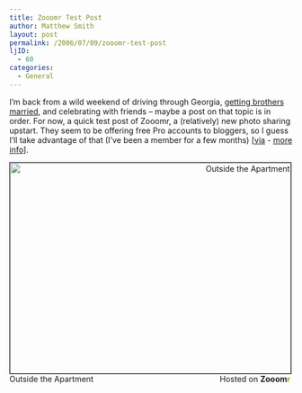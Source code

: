 ```yaml
---
title: Zooomr Test Post
author: Matthew Smith
layout: post
permalink: /2006/07/09/zooomr-test-post
ljID:
  - 60
categories:
  - General
---
```

I&#8217;m back from a wild weekend of driving through Georgia, [getting brothers married][1], and celebrating with friends &#8211; maybe a post on that topic is in order. For now, a quick test post of Zooomr, a (relatively) new photo sharing upstart. They seem to be offering free Pro accounts to bloggers, so I guess I&#8217;ll take advantage of that (I&#8217;ve been a member for a few months) [[via][2] - [more info][3]].

<p style="width: 500px; text-align: right">
  <a href="http://beta.zooomr.com/photos/matthewsmith/41486/" title="Zooomr :: Photo Sharing"><img src="http://static.zooomr.com/images/92eac745b3975e2fb7929ba8b149794f4299252b.jpg" alt="Outside the Apartment" style="border: 1px solid #000000" border="0" height="375" width="500" /></a><span style="float: left">Outside the Apartment</span>Hosted on <strong>Zooom<span style="color: #9eae15">r</span></strong>
</p>

 [1]: http://www.amberanddarren.com
 [2]: http://thomashawk.com/
 [3]: http://blog.zooomr.com/2006/07/07/do-we-love-bloggers-yes-we-do/